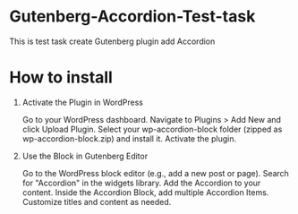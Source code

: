 # Gutenberg-Accordion-Test-task
This is test task create Gutenberg plugin add Accordion

# How to install

1. Activate the Plugin in WordPress

    Go to your WordPress dashboard.
    Navigate to Plugins > Add New and click Upload Plugin.
    Select your wp-accordion-block folder (zipped as wp-accordion-block.zip) and install it.
    Activate the plugin.

2. Use the Block in Gutenberg Editor

    Go to the WordPress block editor (e.g., add a new post or page).
    Search for "Accordion" in the widgets library.
    Add the Accordion to your content.
    Inside the Accordion Block, add multiple Accordion Items.
    Customize titles and content as needed.
